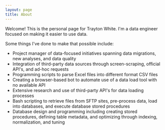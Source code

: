 ```yaml
---
layout: page
title: About
---
```


Welcome! This is the personal page for Trayton White. I'm a data engineer focused on making it easier to use data.

Some things I've done to make that possible include:

* Project manager of data-focused initiatives spanning data migrations, new analyses, and data quality
* Integration of third-party data sources through screen-scraping, official API's, and ad-hoc requests
* Programming scripts to parse Excel files into different format CSV files
* Creating a browser-based bot to automate use of a data load tool with no available API
* Extensive research and use of third-party API's for data loading processes
* Bash scripting to retrieve files from SFTP sites, pre-process data, load into databases, and execute database stored procedures
* Database design and programming including creating stored procedures, defining table metadata, and optimizing through indexing, normalization, and tuning

